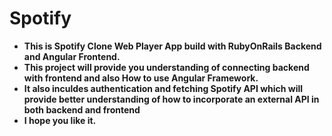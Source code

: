 # Spotify
* **This is Spotify Clone Web Player App build with RubyOnRails Backend and Angular Frontend.**
* **This project will provide you understanding of connecting backend with frontend and also How to use Angular Framework.**
* **It also inculdes authentication and fetching Spotify API which will provide better understanding of how to incorporate an external API in both backend and frontend**
* **I hope you like it.**
